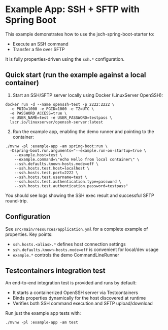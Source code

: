# Example App: SSH + SFTP with Spring Boot

This example demonstrates how to use the jsch-spring-boot-starter to:
- Execute an SSH command
- Transfer a file over SFTP

It is fully properties-driven using the `ssh.*` configuration.

## Quick start (run the example against a local container)

1) Start an SSH/SFTP server locally using Docker (LinuxServer OpenSSH):

```
docker run -d --name openssh-test -p 2222:2222 \
  -e PUID=1000 -e PGID=1000 -e TZ=UTC \
  -e PASSWORD_ACCESS=true \
  -e USER_NAME=test -e USER_PASSWORD=testpass \
  lscr.io/linuxserver/openssh-server:latest
```

2) Run the example app, enabling the demo runner and pointing to the container:

```
./mvnw -pl :example-app -am spring-boot:run \
  -Dspring-boot.run.arguments="--example.run-on-startup=true \
    --example.host=test \
    --example.command=\"echo Hello from local container\" \
    --ssh.defaults.known-hosts.mode=off \
    --ssh.hosts.test.host=localhost \
    --ssh.hosts.test.port=2222 \
    --ssh.hosts.test.username=test \
    --ssh.hosts.test.authentication.type=password \
    --ssh.hosts.test.authentication.password=testpass"
```

You should see logs showing the SSH exec result and successful SFTP round-trip.

## Configuration

See `src/main/resources/application.yml` for a complete example of properties. Key points:
- `ssh.hosts.<alias>.*` defines host connection settings
- `ssh.defaults.known-hosts.mode=off` is convenient for local/dev usage
- `example.*` controls the demo CommandLineRunner

## Testcontainers integration test

An end-to-end integration test is provided and runs by default:

- It starts a containerized OpenSSH server via Testcontainers
- Binds properties dynamically for the host discovered at runtime
- Verifies both SSH command execution and SFTP upload/download

Run just the example app tests with:

```
./mvnw -pl :example-app -am test
```


